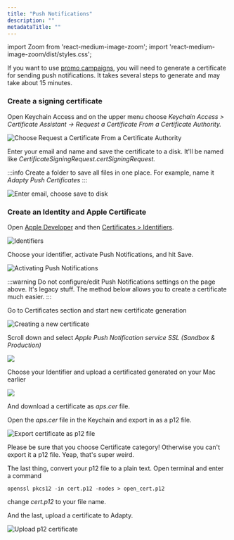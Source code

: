 ```yaml
---
title: "Push Notifications"
description: ""
metadataTitle: ""
---
```


import Zoom from 'react-medium-image-zoom';
import 'react-medium-image-zoom/dist/styles.css';

If you want to use [promo campaigns](promo-campaigns), you will need to generate a certificate for sending push notifications. It takes several steps to generate and may take about 15 minutes.

### Create a signing certificate

Open Keychain Access and on the upper menu choose _Keychain Access > Certificate Assistant -> Request a Certificate From a Certificate Authority._

![Choose Request a Certificate From a Certificate Authority](https://adapty-docs-assets.s3.amazonaws.com/gitbook/image%20%2895%29.webp)

Enter your email and name and save the certificate to a disk. It'll be named like _CertificateSigningRequest.certSigningRequest._ 

:::info
Create a folder to save all files in one place. For example, name it _Adapty Push Certificates_
:::

![Enter email, choose save to disk](https://adapty-docs-assets.s3.amazonaws.com/gitbook/image%20%282%29.webp)

### Create an Identity and Apple Certificate

Open [Apple Developer](https://developer.apple.com) and then [Certificates > Identifiers](https://developer.apple.com/account/resources/certificates/list).

![Identifiers](https://adapty-docs-assets.s3.amazonaws.com/gitbook/image%20%2893%29.webp)

Choose your identifier, activate Push Notifications, and hit Save.

![Activating Push Notifications](https://adapty-docs-assets.s3.amazonaws.com/gitbook/image%20%2896%29.webp)

:::warning
Do not configure/edit Push Notifications settings on the page above. It's legacy stuff. The method below allows you to create a certificate much easier.
:::

Go to Certificates section and start new certificate generation

![Creating a new certificate](https://adapty-docs-assets.s3.amazonaws.com/gitbook/image%20%285%29.webp)

Scroll down and select _Apple Push Notification service SSL \(Sandbox & Production\)_

![](https://adapty-docs-assets.s3.amazonaws.com/gitbook/image%20%2894%29.webp)

Choose your Identifier and upload a certificated generated on your Mac earlier 

![](https://adapty-docs-assets.s3.amazonaws.com/gitbook/image%20%2882%29.webp)

And download a certificate as _aps.cer_ file.

Open the _aps.cer_ file in the Keychain and export in as a p12 file.

![Export certificate as p12 file](https://adapty-docs-assets.s3.amazonaws.com/gitbook/image%20%2892%29.webp)

Please be sure that you choose Certificate category! Otherwise you can't export it a p12 file. Yeap, that's super weird.

The last thing, convert your p12 file to a plain text. Open terminal and enter a command

```text title="Text"
openssl pkcs12 -in cert.p12 -nodes > open_cert.p12
```

change _cert.p12_ to your file name.

And the last, upload a certificate to Adapty.

![Upload p12 certificate](https://adapty-docs-assets.s3.amazonaws.com/gitbook/image%20%2884%29.webp)